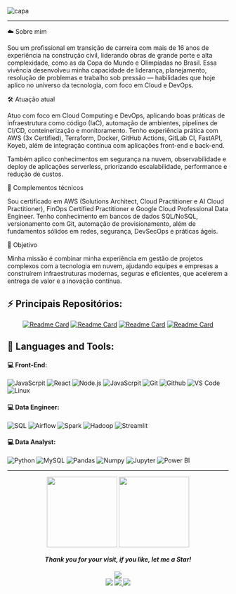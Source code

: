 ![capa](https://media.licdn.com/dms/image/v2/D4D16AQFhTmqQEA26Bw/profile-displaybackgroundimage-shrink_350_1400/B4DZejBLQzHMAc-/0/1750786684948?e=1756339200&v=beta&t=gLGEik4YLpyXn8cdyZJcjk74k6JHeMtqKS_pkj3HG6s)

---

☁️ Sobre mim

Sou um profissional em transição de carreira com mais de 16 anos de experiência na construção civil, liderando obras de grande porte e alta complexidade, como as da Copa do Mundo e Olimpíadas no Brasil. Essa vivência desenvolveu minha capacidade de liderança, planejamento, resolução de problemas e trabalho sob pressão — habilidades que hoje aplico no universo da tecnologia, com foco em Cloud e DevOps.

🛠️ Atuação atual

Atuo com foco em Cloud Computing e DevOps, aplicando boas práticas de infraestrutura como código (IaC), automação de ambientes, pipelines de CI/CD, conteinerização e monitoramento. Tenho experiência prática com AWS (3x Certified), Terraform, Docker, GitHub Actions, GitLab CI, FastAPI, Koyeb, além de integração contínua com aplicações front-end e back-end.

Também aplico conhecimentos em segurança na nuvem, observabilidade e deploy de aplicações serverless, priorizando escalabilidade, performance e redução de custos.

🧠 Complementos técnicos

Sou certificado em AWS (Solutions Architect, Cloud Practitioner e AI Cloud Practitioner), FinOps Certified Practitioner e Google Cloud Professional Data Engineer. Tenho conhecimento em bancos de dados SQL/NoSQL, versionamento com Git, automação de provisionamento, além de fundamentos sólidos em redes, segurança, DevSecOps e práticas ágeis.

🚀 Objetivo

Minha missão é combinar minha experiência em gestão de projetos complexos com a tecnologia em nuvem, ajudando equipes e empresas a construírem infraestruturas modernas, seguras e eficientes, que acelerem a entrega de valor e a inovação contínua.


## ⚡ **Principais Repositórios:**

<div id="header" align="center">
 
[![Readme Card](https://github-readme-stats.vercel.app/api/pin/?username=leonildolinck&repo=Portfolio_Front-End&title_color=fff&icon_color=f9f9f9&text_color=9f9f9f&bg_color=151515&cache_seconds=60)](https://github.com/leonildolinck/Portfolio_Front-End) [![Readme Card](https://github-readme-stats.vercel.app/api/pin/?username=leonildolinck&repo=Portfolio_DevOps&title_color=fff&icon_color=f9f9f9&text_color=9f9f9f&bg_color=151515&cache_seconds=60)](https://github.com/leonildolinck/Portfolio_DevOps) [![Readme Card](https://github-readme-stats.vercel.app/api/pin/?username=leonildolinck&repo=Portfolio_Data-Engineering&title_color=fff&icon_color=f9f9f9&text_color=9f9f9f&bg_color=151515&cache_seconds=60)](https://github.com/leonildolinck/Portfolio_Data-Engineering) [![Readme Card](https://github-readme-stats.vercel.app/api/pin/?username=leonildolinck&repo=Portfolio_Data-Analyst&title_color=fff&icon_color=f9f9f9&text_color=9f9f9f&bg_color=151515&cache_seconds=60)](https://github.com/leonildolinck/Portfolio_Data-Analyst)

</div>


## 🚀 **Languages and Tools:**

 #### 💻 Front-End:
 ![JavaScrpit](https://img.shields.io/badge/-JavaScript-black?style=flat-square&logo=javascript)
 ![React](https://img.shields.io/badge/-React.js-black?style=flat-square&logo=react)
 ![Node.js](https://img.shields.io/badge/-Nodejs-black?style=flat-square&logo=node.js)
 ![JavaScrpit](https://img.shields.io/badge/-Tailwind-black?style=flat-square&logo=tailwindcss)
 ![Git](https://img.shields.io/badge/-Git-black?style=flat-square&logo=Git)
 ![Github](https://img.shields.io/badge/-Github-black?style=flat-squareflat-square&logo=Github)
 ![VS Code](https://img.shields.io/badge/-VS%20Code-black?style=flat-squareflat-square&logo=visual-studio-code)
 ![Linux](https://img.shields.io/badge/-Linux-black?style=flat-square&logo=Linux) 

  #### 💻 Data Engineer:
 ![SQL](https://img.shields.io/badge/-SQL-black?style=flat-square&logo=sqlite) 
 ![Airflow](https://img.shields.io/badge/-Airflow-black?style=flat-square&logo=Apache%20Airflow) 
 ![Spark](https://img.shields.io/badge/-Spark-black?style=flat-square&logo=Apache%20Spark) 
 ![Hadoop](https://img.shields.io/badge/-Hadoop-black?style=flat-square&logo=Apache%20Hadoop) 
 ![Streamlit](https://img.shields.io/badge/-Streamlit-black?style=flat-square&logo=streamlit) 
 
 
 #### 💻 Data Analyst:
 ![Python](https://img.shields.io/badge/-Python-black?style=flat-square&logo=Python)
 ![MySQL](https://img.shields.io/badge/MySQL-00000F?style=flat-squareflat-square&logo=mysql&logoColor=white)
 ![Pandas](https://img.shields.io/badge/-Pandas-black?style=flat-squareflat-square&logo=Pandas)
 ![Numpy](https://img.shields.io/badge/-Numpy-black?style=flat-squareflat-square&logo=Numpy)
 ![Jupyter](https://img.shields.io/badge/-Jupyter-black?style=flat-squareflat-square&logo=Jupyter)
 ![Power BI](https://img.shields.io/badge/-Power%20BI-black?style=flat-square&logo=Power-BI)
 

---

<div id="header" align="center">

<img height="160em"   align="center" src="https://github-readme-stats.vercel.app/api?username=leonildolinck&show_icons=true&theme=highcontrast&include_all_commits=true&count_private=true">
<img height="160em" align="center" src="https://github-readme-stats.vercel.app/api/top-langs/?username=leonildolinck&&layout=compact&hide=shell&theme=highcontrast">
 
#### *Thank you for your visit, if you like, let me a Star!*
  <div>
   <img align="center" src="https://profile-counter.glitch.me/leonildolinck/count.svg"> </div>
 
  <a href="https://www.linkedin.com/in/leonildo-linck/" target="_blank">
  <img src="https://img.shields.io/badge/-LinkedIn-%230077B5?style=for-the-badge&logo=linkedin&logoColor=white" target="_blank"></a> 
  <a href = "mailto:leonildolinck@gmail.com">
  <img src="https://img.shields.io/badge/-Gmail-%23333?style=for-the-badge&logo=gmail&logoColor=white" target="_blank"></a><a href="https://www.credly.com/users/leonildo-linck" target="_blank">
   <img src="https://img.shields.io/badge/-Credly-FF6B00?style=for-the-badge&logo=credly&logoColor=white" target="_blank"></a>


</div>